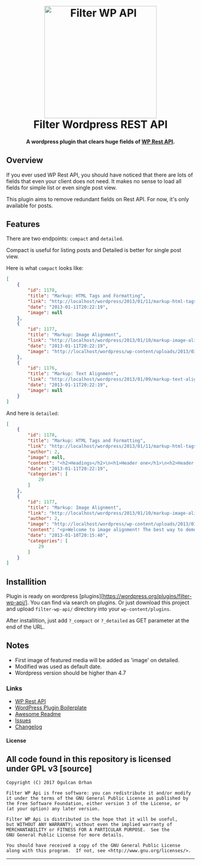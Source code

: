 <h1 align="center">
	<br>
	<a href="https://wordpress.org/plugins/filter-wp-api/" target="_blank"><img src="https://raw.githubusercontent.com/ogulcan/filter-wp-api/master/img/icon.png" alt="Filter WP API" width="300"></a>
  	<br>
  	Filter Wordpress REST API
  	<br>
</h1>


<h4 align="center">A wordpress plugin that clears huge fields of <a href="https://developer.wordpress.org/rest-api/" target="_blank">WP Rest API</a>.</h4>

## Overview

If you ever used WP Rest API, you should have noticed that there are lots of fields that even your client does not need. It makes no sense to load all fields for simple list or even single post view.

This plugin aims to remove redundant fields on Rest API. For now, it's only available for posts.

## Features

There are two endpoints: `compact` and `detailed`. 

Compact is useful for listing posts and Detailed is better for single post view.

Here is what `compact` looks like:

```json
[
	{
		"id": 1178,
		"title": "Markup: HTML Tags and Formatting",
		"link": "http://localhost/wordpress/2013/01/11/markup-html-tags-and-formatting/",
		"date": "2013-01-11T20:22:19",
		"image": null
	},
	{
		"id": 1177,
		"title": "Markup: Image Alignment",
		"link": "http://localhost/wordpress/2013/01/10/markup-image-alignment/",
		"date": "2013-01-11T20:22:19",
		"image": "http://localhost/wordpress/wp-content/uploads/2013/03/soworthloving-wallpaper.jpg"
	},
	{
		"id": 1176,
		"title": "Markup: Text Alignment",
		"link": "http://localhost/wordpress/2013/01/09/markup-text-alignment/",
		"date": "2013-01-11T20:22:19",
		"image": null
	}
]
``` 

And here is `detailed`:

```json
[
	{
		"id": 1178,
		"title": "Markup: HTML Tags and Formatting",
		"link": "http://localhost/wordpress/2013/01/11/markup-html-tags-and-formatting/",
		"author": 2,
		"image": null,
		"content": "<h2>Headings</h2>\n<h1>Header one</h1>\n<h2>Header two</h2>\n<h3>Header three</h3>\n<h4>Header four</h4>\n<h5>Header five</h5>\n<h6>Header six</h6>\n<h2>Blockquotes</h2>\n<p>Single line blockquote:</p>\n<blockquote><p>Stay hungry. Stay foolish.</p></blockquote>\n<p>Multi line blockquote with a cite reference:</p>\n<blockquote><p>People think focus means saying yes to the thing you&#8217;ve got to focus on. But that&#8217;s not what it means at all. It means saying no to the hundred other good ideas that there are. You have to pick carefully. I&#8217;m actually as proud of the things we haven&#8217;t done as the things I have done. Innovation is saying no to 1,000 things. </p></blockquote>\n<p><cite>Steve Jobs</cite> &#8211; Apple Worldwide Developers&#8217; Conference, 1997</p>\n<h2>Tables</h2>\n<table>\n<thead>\n<tr>\n<th>Employee</th>\n<th>Salary</th>\n<th></th>\n</tr>\n</thead>\n<tbody>\n<tr>\n<th><a href=\"http://example.org/\">John Doe</a></th>\n<td>$1</td>\n<td>Because that&#8217;s all Steve Jobs needed for a salary.</td>\n</tr>\n<tr>\n<th><a href=\"http://example.org/\">Jane Doe</a></th>\n<td>$100K</td>\n<td>For all the blogging she does.</td>\n</tr>\n<tr>\n<th><a href=\"http://example.org/\">Fred Bloggs</a></th>\n<td>$100M</td>\n<td>Pictures are worth a thousand words, right? So Jane x 1,000.</td>\n</tr>\n<tr>\n<th><a href=\"http://example.org/\">Jane Bloggs</a></th>\n<td>$100B</td>\n<td>With hair like that?!",
		"date": "2013-01-11T20:22:19",
		"categories": [
			29
		]
	},
	{
		"id": 1177,
		"title": "Markup: Image Alignment",
		"link": "http://localhost/wordpress/2013/01/10/markup-image-alignment/",
		"author": 2,
		"image": "http://localhost/wordpress/wp-content/uploads/2013/03/soworthloving-wallpaper.jpg",
		"content": "<p>Welcome to image alignment! The best way to demonstrate the ebb and flow of the various image positioning options is to nestle them snuggly among an ocean of words. Grab a paddle and let&#8217;s get started.</p>\n<p>On the topic of alignment, it should be noted that users can choose from the options of <em>None</em>, <em>Left</em>, <em>Right, </em>and <em>Center</em>. In addition, they also get the options of <em>Thumbnail</em>, <em>Medium</em>, <em>Large</em> &amp; <em>Fullsize</em>.</p>\n<p style=\"text-align:center;\"><img class=\"size-full wp-image-906 aligncenter\" title=\"Image Alignment 580x300\" alt=\"Image Alignment 580x300\" src=\"http://localhost:8888/wordpress/wp-content/uploads/2013/03/image-alignment-580x300.jpg\" width=\"580\" height=\"300\" /></p>\n<p>The image above happens to be <em><strong>centered</strong></em>.</p>\n<p><strong><img class=\"size-full wp-image-904 alignleft\" title=\"Image Alignment 150x150\" alt=\"Image Alignment 150x150\" src=\"http://localhost:8888/wordpress/wp-content/uploads/2013/03/image-alignment-150x150.jpg\" width=\"150\" height=\"150\" /></strong>The rest of this paragraph is filler for the sake of seeing the text wrap around the 150&#215;150 image, which is <em><strong>left aligned</strong></em>.",
		"date": "2013-01-10T20:15:40",
		"categories": [
			29
		]
	}
]
``` 

## Installition

Plugin is ready on wordpress [plugins][https://wordpress.org/plugins/filter-wp-api/]. You can find via search on plugins. Or just download this project and upload `filter-wp-api/` directory into your `wp-content/plugins`. 

After installition, just add `?_compact` or `?_detailed` as GET parameter at the end of the URL.

## Notes

* First image of featured media will be added as 'image' on detailed.
* Modified was used as default date.
* Wordpress version should be higher than 4.7

### Links

* [WP Rest API](https://developer.wordpress.org/rest-api/)
* [WordPress Plugin Boilerplate](https://github.com/DevinVinson/WordPress-Plugin-Boilerplate)
* [Awesome Readme](https://github.com/matiassingers/awesome-readme)
* [Issues](https://github.com/ogulcan/filter-wp-api/issues)
* [Changelog](https://github.com/ogulcan/filter-wp-api/blob/master/CHANGELOG.md)

#### License

All code found in this repository is licensed under GPL v3
[source]
----
    Copyright (C) 2017 Ogulcan Orhan

    Filter WP Api is free software: you can redistribute it and/or modify
    it under the terms of the GNU General Public License as published by
    the Free Software Foundation, either version 3 of the License, or
    (at your option) any later version.

    Filter WP Api is distributed in the hope that it will be useful,
    but WITHOUT ANY WARRANTY; without even the implied warranty of
    MERCHANTABILITY or FITNESS FOR A PARTICULAR PURPOSE.  See the
    GNU General Public License for more details.

    You should have received a copy of the GNU General Public License
    along with this program.  If not, see <http://www.gnu.org/licenses/>.
----
